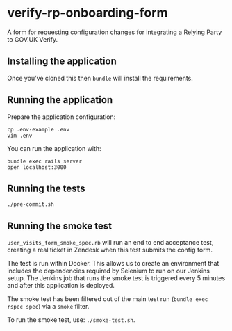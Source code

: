 # verify-rp-onboarding-form

A form for requesting configuration changes for integrating a Relying Party to GOV.UK Verify.

## Installing the application

Once you’ve cloned this then `bundle` will install the requirements.

## Running the application

Prepare the application configuration:

```
cp .env-example .env
vim .env
```

You can run the application with:

```
bundle exec rails server
open localhost:3000
```

## Running the tests

`./pre-commit.sh`

## Running the smoke test

`user_visits_form_smoke_spec.rb` will run an end to end acceptance test, creating a real ticket in Zendesk when this test submits the config form.

The test is run within Docker. This allows us to create an environment that includes the dependencies required by Selenium to run on our Jenkins setup. The Jenkins job that runs the smoke test is triggered every 5 minutes and after this application is deployed.

The smoke test has been filtered out of the main test run (`bundle exec rspec spec`) via a `smoke` filter.

To run the smoke test, use: `./smoke-test.sh`.
